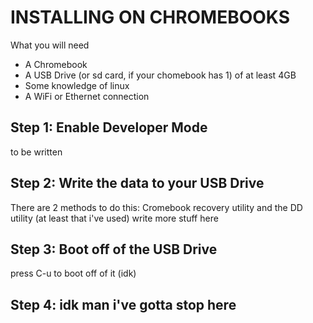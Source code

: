 # INSTALLING ON CHROMEBOOKS
What you will need
- A Chromebook
- A USB Drive (or sd card, if your chomebook has 1) of at least 4GB
- Some knowledge of linux
- A WiFi or Ethernet connection

## Step 1: Enable Developer Mode
to be written
## Step 2: Write the data to your USB Drive
There are 2 methods to do this: Cromebook recovery utility and the DD utility (at least that i've used)
write more stuff here
## Step 3: Boot off of the USB Drive
press C-u to boot off of it (idk)
## Step 4: idk man i've gotta stop here
